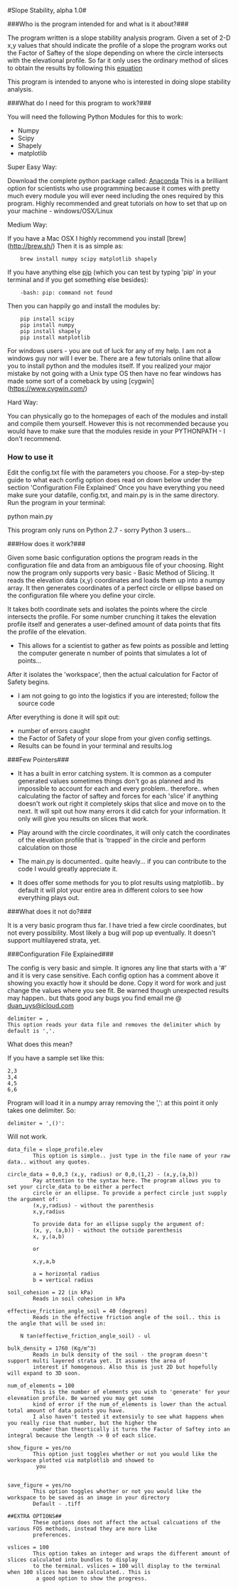 #Slope Stability, alpha 1.0#

###Who is the program intended for and what is it about?###

The program written is a slope stability analysis program. Given a set of 2-D x,y values that should indicate the
profile of a slope the program works out the Factor of Saftey of the slope depending on where the circle 
intersects with the elevational profile. So far it only uses the ordinary method of slices to obtain the results by 
following this [equation](http://www.HostMath.com/Show.aspx?Code=%5Cfrac%7B%5Csum%7Bc_il_i%20%2B%20(w_icosa_i%20-%20u_il_i)tan%5Cphi%5E%5Cprime%7D%7D%7B%5Csum%7Bwsina%7D%7D)

This program is intended to anyone who is interested in doing slope stability analysis.

###What do I need for this program to work?###

   You will need the following Python Modules for this to work:

   * Numpy
   * Scipy
   * Shapely
   * matplotlib
   
   
   Super Easy Way:
   
   Download the complete python package called: [Anaconda](https://www.continuum.io/downloads)
   This is a brilliant option for scientists who use programming because it comes with pretty much every module you 
   will ever need including the ones required by this program. Highly recommended and great tutorials on how to set 
   that up on your machine - windows/OSX/Linux
   
   
   Medium Way:
        
   If you have a Mac OSX I highly recommend you install [brew] (http://brew.sh/)
   Then it is as simple as:
        
        brew install numpy scipy matplotlib shapely
   
   If you have anything else [pip](https://pip.pypa.io/en/stable/installing/) (which you can test by 
   typing 'pip' in your terminal
    and if you get something else besides):
           
        -bash: pip: command not found
   
   Then you can happily go and install the modules by:
   
        pip install scipy
        pip install numpy
        pip install shapely
        pip install matplotlib
        
   For windows users - you are out of luck for any of my help. I am not a windows guy nor will I ever be. There are a
    few tutorials online that allow you to install python and the modules itself. If you realized your major mistake 
    by not going with a Unix type OS then have no fear windows has made some sort of a comeback by using [cygwin]
    (https://www.cygwin.com/)
    
    
   Hard Way:
   
   You can physically go to the homepages of each of the modules and install and compile them yourself. However this 
   is not recommended because you would have to make sure that the modules reside in your PYTHONPATH - I don't 
   recommend.
        
### How to use it ###

Edit the config.txt file with the parameters you choose. For a step-by-step guide to what each config option does 
read on down below under the section 'Configuration File Explained' Once you have everything you need make sure your 
datafile, config.txt, and main.py is in the same directory. Run the program in your terminal:

python main.py

This program only runs on Python 2.7 - sorry Python 3 users... 
     
###How does it work?###

Given some basic configuration options the program reads in the configuration file and data from an ambiguous
file of your choosing. Right now the program only supports very basic - Basic Method of Slicing. It reads the
elevation data (x,y) coordinates and loads them up into a numpy array. It then generates coordinates of a perfect
circle or ellipse based on the configuration file where you define your circle.

It takes both coordinate sets and isolates the points where the circle intersects the profile. For some number
crunching it takes the elevation profile itself and generates a user-defined amount of data points that fits the
profile of the elevation.

* This allows for a scientist to gather as few points as possible and letting the computer generate n number
of points that simulates a lot of points...

After it isolates the 'workspace', then the actual calculation for Factor of Safety begins.

* I am not going to go into the logistics if you are interested; follow the source code

After everything is done it will spit out:

* number of errors caught
* the Factor of Safety of your slope from your given config settings.
* Results can be found in your terminal and results.log

###Few Pointers###

* It has a built in error catching system. It is common as a computer generated values sometimes things don't
 go as planned and its impossible to account for each and every problem.. therefore.. when calculating the
 factor of saftey and forces for each 'slice' if anything doesn't work out right it completely skips that
 slice and move on to the next. It will spit out how many errors it did catch for your information. It only
 will give you results on slices that work.

* Play around with the circle coordinates, it will only catch the coordinates of the elevation profile that
is 'trapped' in the circle and perform calculation on those

* The main.py is documented.. quite heavly... if you can contribute to the code I would greatly appreciate it.
* It does offer some methods for you to plot results using matplotlib.. by default it will plot your entire area
  in different
  colors to see how everything plays out.


###What does it not do?###

It is a very basic program thus far. I have tried a few circle coordinates, but not every possibility. Most
likely a bug will pop up eventually. It doesn't support multilayered strata, yet.


###Configuration File Explained###

The config is very basic and simple. It ignores any line that starts with a '#' and it is very case sensitive.
Each config option has a comment above it showing you exactly how it should be done. Copy it word for work and
just change the values where you see fit. Be warned though unexpected results may happen.. but thats good any
bugs you find email me @ duan_uys@icloud.com

    delimiter = ,
    This option reads your data file and removes the delimiter which by default is ','.

What does this mean?

If you have a sample set like this:

    2,3
    3,4
    4,5
    6,6

Program will load it in a numpy array removing the ',': at this point it only takes one delimiter.
So:
    
    delimiter = ',()':

Will not work.

    data_file = slope_profile.elev
            This option is simple.. just type in the file name of your raw data.. without any quotes.

    circle_data = 0,0,3 (x,y, radius) or 0,0,(1,2) - (x,y,(a,b))
            Pay attention to the syntax here. The program allows you to set your circle_data to be either a perfect 
            circle or an ellipse. To provide a perfect circle just supply the argument of:
            (x,y,radius) - without the parenthesis
            x,y,radius
            
            To provide data for an ellipse supply the argument of:
            (x, y, (a,b)) - without the outside parenthesis
            x, y,(a,b)
            
            or
            
            x,y,a,b
            
            a = horizontal radius
            b = vertical radius

    soil_cohesion = 22 (in kPa)
            Reads in soil cohesion in kPa

    effective_friction_angle_soil = 40 (degrees)
            Reads in the effective friction angle of the soil.. this is the angle that will be used in:

        N tan(effective_friction_angle_soil) - ul

    bulk_density = 1760 (Kg/m^3)
            Reads in bulk density of the soil - the program doesn't support multi layered strata yet. It assumes the area of
            interest if homogenous. Also this is just 2D but hopefully will expand to 3D soon.

    num_of_elements = 100
            This is the number of elements you wish to 'generate' for your eleveation profile. Be warned you may get some
            kind of error if the num_of_elements is lower than the actual total amount of data points you have.
            I also haven't tested it extensivly to see what happens when you really rise that number, but the higher the
            number than theortically it turns the Factor of Saftey into an integral because the length -> 0 of each slice.
            
    show_figure = yes/no
            This option just toggles whether or not you would like the workspace plotted via matplotlib and showed to
             you
    
    
    save_figure = yes/no
            This option toggles whether or not you would like the workspace to be saved as an image in your directory
            Default - .tiff

    ##EXTRA OPTIONS##
            These options does not affect the actual calcuations of the various FOS methods, instead they are more like
            preferences.
            
    vslices = 100
            This option takes an integer and wraps the different amount of slices calculated into bundles to display 
            to the terminal. vslices = 100 will display to the terminal when 100 slices has been calculated.. This is
             a good option to show the progress.
